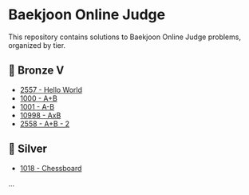 # Baekjoon Online Judge

This repository contains solutions to Baekjoon Online Judge problems, organized by tier.

## 🥉 Bronze V
- [2557 - Hello World](Bronze/2557_Hello%20World.py)
- [1000 - A+B](Bronze/1000_A+B.py)
- [1001 - A-B](Bronze/1001_A-B.py)
- [10998 - AxB](Bronze/10998_AxB.py)
- [2558 - A+B - 2](Bronze/2558_A+B-2.py)

## 🥈 Silver
- [1018 - Chessboard](silver/1018_Chessboard.py)

...
